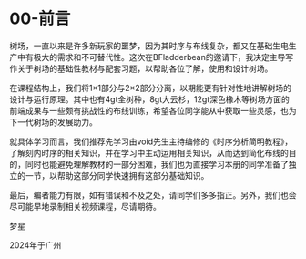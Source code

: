 # 00-前言

树场，一直以来是许多新玩家的噩梦，因为其时序与布线复杂，都又在基础生电生产中有极大的需求和不可替代性。这次在BFladderbean的邀请下，我决定主导写作关于树场的基础性教材与配套习题，以帮助各位了解，使用和设计树场。

在课程结构上，我们将1×1部分与2×2部分分离，以期能更有针对性地讲解树场的设计与运行原理。其中也有4gt全树种，8gt大云杉，12gt深色橡木等树场方面的前端成果与一些颇有挑战性的布线训练，希望各位同学能从中获取一些灵感，也为下一代树场的发展助力。

就具体学习而言，我们推荐先学习由void先生主持编修的《时序分析简明教程》，了解刻内时序的相关知识，并在学习中主动运用相关知识，从而达到简化布线的目的，同时也能避免理解教材的一部分困难，我们也为直接学习本册的同学准备了独立的一节，以帮助这部分同学快速拥有这部分基础知识。

最后，编者能力有限，如有错误和不及之处，请同学们多多指正。另外，我们也会尽可能早地录制相关视频课程，尽请期待。

梦星

2024年于广州
